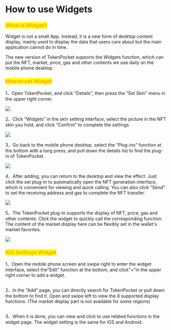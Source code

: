 # How to use Widgets

### <mark style="color:orange;">**What is Widget?**</mark>

Widget is not a small App. Instead, it is a new form of desktop content display, mainly used to display the data that users care about but the main application cannot do in time.

The new version of TokenPocket supports the Widgets function, which can put the NFT, market, price, gas and other contents we use daily on the mobile phone desktop.

### <mark style="color:orange;">How to set Widget</mark>

1、Open TokenPocket, and click “Details”, then press the “Set Skin” menu in the upper right corner.

![](<../../.gitbook/assets/1 (9).png>)

2、Click “Widgets” in the skin setting interface, select the picture in the NFT skin you hold, and click “Confirm” to complete the settings

![](<../../.gitbook/assets/2 (9).png>)

3、Go back to the mobile phone desktop, select the “Plug-ins” function at the bottom with a long press, and pull down the details list to find the plug-in of TokenPocket.

![](<../../.gitbook/assets/3 (8).png>)

4、After adding, you can return to the desktop and view the effect. Just click the set plug-in to automatically open the NFT generation interface, which is convenient for viewing and quick calling. You can also click “Send” to set the receiving address and gas to complete the NFT transfer.

![](<../../.gitbook/assets/4 (8).png>)

5、The TokenPocket plug-in supports the display of NFT, price, gas and other contents. Click the widget to quickly call the corresponding function. The content of the market display here can be flexibly set in the wallet's market favorites.

![](<../../.gitbook/assets/5 (1).png>)

### <mark style="color:orange;">iOS Settings Widget</mark>

1、Open the mobile phone screen and swipe right to enter the widget interface, select the"Edit" function at the bottom, and click"+"in the upper right corner to add a widget.

<figure><img src="../../.gitbook/assets/11 (1).png" alt=""><figcaption></figcaption></figure>

2、In the "Add" page, you can directly search for TokenPocket or pull down the bottom to find it. Open and swipe left to view the 8 supported display functions. (The market display part is not available for some regions)

<figure><img src="../../.gitbook/assets/22 (2).png" alt=""><figcaption></figcaption></figure>

3、When it is done, you can view and click to use related functions in the widget page. The widget setting is the same for iOS and Android.

<figure><img src="../../.gitbook/assets/33 (2).png" alt=""><figcaption></figcaption></figure>
